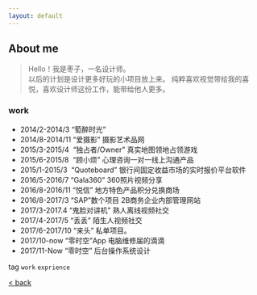 ```yaml
---
layout: default
---
```


## About me
> Hello！我是枣子，一名设计师。  
> 以后的计划是设计更多好玩的小项目放上来。 
> 纯粹喜欢视觉带给我的喜悦，喜欢设计师这份工作，能带给他人更多。


### work
- 2014/2-2014/3
  “萄醉时光” 
- 2014/8-2014/11
  “爱摄影” 摄影艺术品网
- 2015/3-2015/4 
  “独占者/Owner”
  真实地图领地占领游戏
- 2015/6-2015/8 
  “顾小烦”
  心理咨询一对一线上沟通产品
- 2015/1-2015/3 
  “Quoteboard”
  银行间固定收益市场的实时报价平台软件
- 2016/5-2016/7
  “Gala360”
  360照片视频分享
- 2016/8-2016/11
  “悦信”
  地方特色产品积分兑换商场
- 2016/8-2017/3
  “SAP”数个项目
  2B商务企业内部管理网站
- 2017/3-2017.4
  “鬼脸对讲机”
  熟人离线视频社交
- 2017/4-2017/5
  “丢丢”
  陌生人视频社交
- 2017/6-2017/10
  “来头”
  私单项目。
- 2017/10-now
  “零时空”App
  电脑维修届的滴滴
- 2017/11-Now
  “零时空”
  后台操作系统设计


tag `work` `exprience`

[<  back](./)
